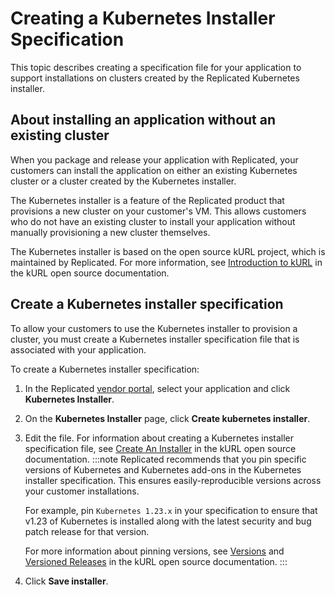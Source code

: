 # Creating a Kubernetes Installer Specification

This topic describes creating a specification file for your application to support
installations on clusters created by the Replicated Kubernetes installer.

## About installing an application without an existing cluster

When you package and release your application with Replicated, your customers can
install the application on either an existing Kubernetes cluster or a cluster created
by the Kubernetes installer.

The Kubernetes installer is a feature of the Replicated product that provisions
a new cluster on your customer's VM. This allows customers who do not have an
existing cluster to install your application without manually provisioning a new
cluster themselves.

The Kubernetes installer is based on the open source kURL project, which is maintained
by Replicated. For more information, see [Introduction to kURL](https://kurl.sh/docs/introduction/)
in the kURL open source documentation.

## Create a Kubernetes installer specification

To allow your customers to use the Kubernetes installer to provision a cluster,
you must create a Kubernetes installer specification file that is associated
with your application.

To create a Kubernetes installer specification:

1. In the Replicated [vendor portal](https://vendor.replicated.com), select your application and click **Kubernetes Installer**.

1. On the **Kubernetes Installer** page, click **Create kubernetes installer**.

1. Edit the file. For information about creating a
Kubernetes installer specification file, see [Create An Installer](https://kurl.sh/docs/create-installer/) in the kURL open source documentation.
:::note
   Replicated recommends that you pin specific versions of Kubernetes and Kubernetes add-ons in the Kubernetes installer specification. This ensures easily-reproducible versions across your customer installations.

   For example, pin `Kubernetes 1.23.x` in your specification to ensure that v1.23 of Kubernetes is installed along with the latest security and bug patch release for that version.

   For more information about pinning versions, see [Versions](https://kurl.sh/docs/create-installer/#versions) and [Versioned Releases](https://kurl.sh/docs/install-with-kurl/#versioned-releases) in the kURL open source documentation.
:::

1. Click **Save installer**.
